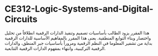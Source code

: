 # CE312-Logic-Systems-and-Digital-Circuits
هذا المقرر يزود الطالب بأساسيات تصميم وتنفيذ الدارات الرقمية انطلاقاً من تحليل واختصار وبناء التوابع المنطقية. يعنى هذا المقرر بالمفاهيم الأساسية للدارات الرقمية بداية من تشفير المعلوما في النظم الرقمية ومروراً بأساسيات جبر المنطق، والدارات الرقمية التركيبية، وانتهاء بمفهوم الدارات الرقمية التتابعية.
